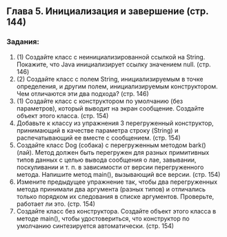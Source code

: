 ## Глава 5. Инициализация и завершение (стр. 144)
### Задания:
1. (1) Создайте класс с неинициализированной ссылкой на String. Покажите, что Java инициализирует ссылку значением null. (стр. 146)
2. (2) Создайте класс с полем String, инициализируемым в точке определения, и другим полем, инициализируемым конструктором. Чем отличаются эти два подхода? (стр. 146)
3. (1) Создайте класс с конструктором по умолчанию (без параметров), который выводит на экран сообщение. Создайте объект этого класса. (стр. 154)
4. Добавьте к классу из упражнения 3 перегруженный конструктор, принимающий в качестве параметра строку (String) и распечатывающий ее вместе с сообщением. (стр. 154)
5. Создайте класс Dog (собака) с перегруженным методом bark() (лай). Метод должен быть перегружен для разных примитивных типов данных с целью вывода сообщения о лае, завывании, поскуливании и т. п. в зависимости от версии перегруженного метода. Напишите метод main(), вызывающий все версии. (стр. 154)
6. Измените предыдущее упражнение так, чтобы два перегруженных метода принимали два аргумента (разных типов) и отличались только порядком их следования в списке аргументов. Проверьте, работает ли это. (стр. 154)
7. Создайте класс без конструктора. Создайте объект этого класса в методе main(), чтобы удостовериться, что конструктор по умолчанию синтезируется автоматически. (стр. 154)